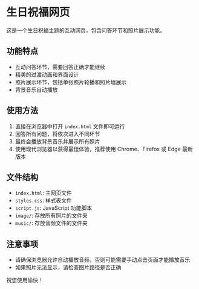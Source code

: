 # 生日祝福网页

这是一个生日祝福主题的互动网页，包含问答环节和照片展示功能。

## 功能特点

- 互动问答环节，需要回答正确才能继续
- 精美的过渡动画和界面设计
- 照片展示环节，包括单张照片轮播和照片墙展示
- 背景音乐自动播放

## 使用方法

1. 直接在浏览器中打开 `index.html` 文件即可运行
2. 回答所有问题，将依次进入不同环节
3. 最终会播放背景音乐并展示所有照片
4. 使用现代浏览器以获得最佳体验，推荐使用 Chrome、Firefox 或 Edge 最新版本

## 文件结构

- `index.html`: 主网页文件
- `styles.css`: 样式表文件
- `script.js`: JavaScript 功能脚本
- `image/`: 存放所有照片的文件夹
- `music/`: 存放音频文件的文件夹

## 注意事项

- 请确保浏览器允许自动播放音频，否则可能需要手动点击页面才能播放音乐
- 如果照片无法显示，请检查图片路径是否正确

祝您使用愉快！ 